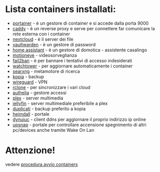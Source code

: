 # Lista containers installati:
 -  [portainer](srv/storage/containers/portainer) - è un gestore di container e si accede dalla porta 9000
 -  [caddy](srv/storage/containers/caddy) - è un reverse proxy e serve per connettere far comunicare la rete esterna con i container
 -  [nextcloud](srv/storage/containers/nextcloud) - è il server dei file
 -  [vaultwarden](srv/storage/containers/vaultwarden) - è un gestore di password
 -  [home assistant](srv/storage/containers/homeassistant) - è un gestore di domotica - assistente casalingo
 -  [motioneye](srv/storage/containers/motioneye) - videosorveglianza
 -  [fail2ban](srv/storage/containers/fail2ban) - è per bannare i tentativi di accesso indesiderati
 -  [watchtower](srv/storage/containers/watchtower) - per aggiornare automaticamente i container
 -  [searxng](srv/storage/containers/searxng) - metamotore di ricerca
 -  [kopia](srv/storage/containers/kopia) - backup
 -  [wireguard](srv/storage/containers/wireguard) - VPN
 -  [rclone](srv/storage/containers/rclone) - per sincronizzare i vari cloud
 -  [authelia](srv/storage/containers/authelia) - gestore accessi
 -  [plex](srv/storage/containers/plex) - server multimedia
 -  [jellyfin](srv/storage/containers/jellyfin) - server multimediale preferibile a plex
 -  [duplicati](srv/storage/containers/duplicati) - backup preferito a kopia
 -  [heimdall](srv/storage/containers/heimdall) - portale
 -  [dynuiuc](srv/storage/containers/dynuiuc) - client ddns per aggiornare il proprio indirizzo ip online
 -  [upsnap](srv/storage/containers/upsnap) - portale per controllare accensione spegnimento di altri pc/devices anche tramite Wake On Lan
# Attenzione!
vedere [procedura avvio containers](./srv/storage#procedura-avvio-containers)
